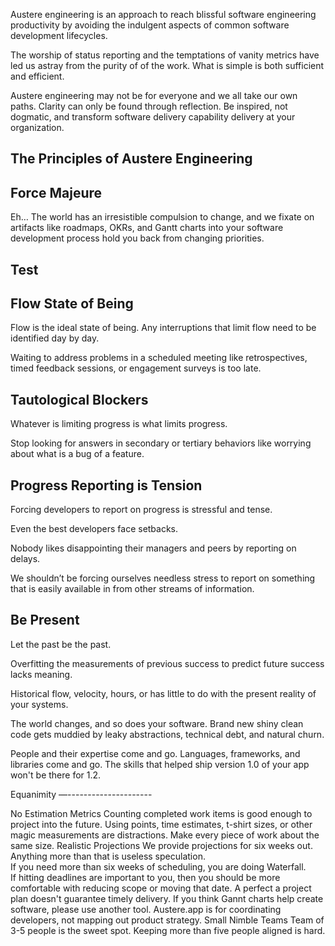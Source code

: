 Austere engineering is an approach to reach blissful software engineering productivity by avoiding the indulgent aspects of common software development lifecycles. 

The worship of status reporting and the temptations of vanity metrics have led us astray from the purity of of the work.  What is simple is both sufficient and efficient. 

Austere engineering may not be for everyone and we all take our own paths.  Clarity can only be found through reflection.  Be inspired, not dogmatic, and transform software delivery capability delivery at your organization.
## The Principles of Austere Engineering

## Force Majeure
Eh… The world has an irresistible compulsion to change, and we fixate on artifacts like roadmaps, OKRs, and Gantt charts into your software development process hold you back from changing priorities. 

## Test


## Flow State of Being
Flow is the ideal state of being.  Any interruptions that limit flow need to be identified day by day.  

Waiting to address problems in a scheduled meeting like retrospectives, timed feedback sessions, or engagement surveys is too late.
## Tautological Blockers
Whatever is limiting progress is what limits progress.

Stop looking for answers in secondary or tertiary behaviors like worrying about what is a bug of a feature.
## Progress Reporting is Tension
Forcing developers to report on progress is stressful and tense.

Even the best developers face setbacks.  

Nobody likes disappointing their managers and peers by reporting on delays.  

We shouldn’t be forcing ourselves needless stress to report on something that is easily available in from other streams of information. 

## Be Present
Let the past be the past.

Overfitting the measurements of previous success to predict future success lacks meaning.

Historical flow, velocity, hours, or has little to do with the present reality of your systems. 

The world changes, and so does your software.  Brand new shiny clean code gets muddied by leaky abstractions, technical debt, and natural churn.

People and their expertise come and go. Languages, frameworks, and libraries come and go. The skills that helped ship version 1.0 of your app won't be there for 1.2.


Equanimity 
—---------------------

No Estimation Metrics
Counting completed work items is good enough to project into the future.  Using points, time estimates, t-shirt sizes, or other magic measurements are distractions.  Make every piece of work about the same size.
Realistic Projections
We provide projections for six weeks out.  Anything more than that is useless speculation.  
If you need more than six weeks of scheduling, you are doing Waterfall.  
If hitting deadlines are important to you, then you should be more comfortable with reducing scope or moving that date.
A perfect a project plan doesn't guarantee timely delivery.
If you think Gannt charts help create software, please use another tool.
Austere.app is for coordinating developers, not mapping out product strategy.
Small Nimble Teams 
Team of 3-5 people is the sweet spot. Keeping more than five people aligned is hard. 
